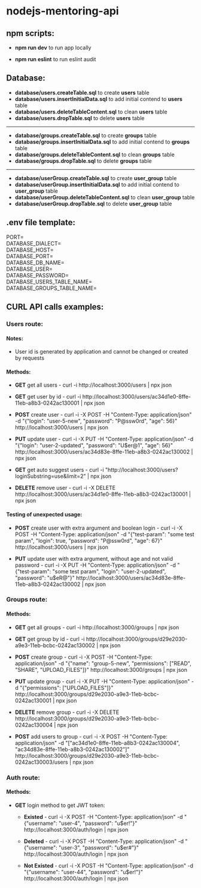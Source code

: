 # nodejs-mentoring-api

## npm scripts:

* **npm run dev** to run app locally

* **npm run eslint** to run eslint audit

## Database:

* **database/users.createTable.sql** to create **users** table
* **database/users.insertInitialData.sql** to add initial contend to **users** table
* **database/users.deleteTableContent.sql** to clean **users** table
* **database/users.dropTable.sql** to delete **users** table

---

* **database/groups.createTable.sql** to create **groups** table
* **database/groups.insertInitialData.sql** to add initial contend to **groups** table
* **database/groups.deleteTableContent.sql** to clean **groups** table
* **database/groups.dropTable.sql** to delete **groups** table

---

* **database/userGroup.createTable.sql** to create **user_group** table
* **database/userGroup.insertInitialData.sql** to add initial contend to **user_group** table
* **database/userGroup.deleteTableContent.sql** to clean **user_group** table
* **database/userGroup.dropTable.sql** to delete **user_group** table

## .env file template:
PORT=  
DATABASE_DIALECT=  
DATABASE_HOST=  
DATABASE_PORT=  
DATABASE_DB_NAME=  
DATABASE_USER=  
DATABASE_PASSWORD=  
DATABASE_USERS_TABLE_NAME=  
DATABASE_GROUPS_TABLE_NAME=  

## CURL API calls examples:

### Users route:

#### Notes:

* User id is generated by application and cannot be changed or created by requests

#### Methods:

* **GET** get all users - curl -i http://localhost:3000/users | npx json

* **GET** get user by id - curl -i http://localhost:3000/users/ac34d1e0-8ffe-11eb-a8b3-0242ac130001 | npx json

* **POST** create user - curl -i -X POST -H "Content-Type: application/json" -d "{\"login\": \"user-5-new\", \"password\": \"P@ssw0rd\", \"age\": 56}" http://localhost:3000/users | npx json

* **PUT** update user - curl -i -X PUT -H "Content-Type: application/json" -d "{\"login\": \"user-2-updated\", \"password\": \"U$er@1\", \"age\": 56}" http://localhost:3000/users/ac34d83e-8ffe-11eb-a8b3-0242ac130002 | npx json

* **GET** get auto suggest users - curl -i "http://localhost:3000/users?loginSubstring=use&limit=2" | npx json

* **DELETE** remove user - curl -i -X DELETE http://localhost:3000/users/ac34d1e0-8ffe-11eb-a8b3-0242ac130001 | npx json

#### Testing of unexpected usage:

* **POST** create user with extra argument and boolean login - curl -i -X POST -H "Content-Type: application/json" -d "{\"test-param\": \"some test param\", \"login\": true, \"password\": \"P@ssw0rd\", \"age\": 67}" http://localhost:3000/users | npx json

* **PUT** update user with extra argument, without age and not valid password - curl -i -X PUT -H "Content-Type: application/json" -d "{\"test-param\": \"some test param\", \"login\": \"user-2-updated\", \"password\": \"u$eR@\"}" http://localhost:3000/users/ac34d83e-8ffe-11eb-a8b3-0242ac130002 | npx json

### Groups route:

#### Methods:

* **GET** get all groups - curl -i http://localhost:3000/groups | npx json

* **GET** get group by id - curl -i http://localhost:3000/groups/d29e2030-a9e3-11eb-bcbc-0242ac130002 | npx json

* **POST** create group - curl -i -X POST -H "Content-Type: application/json" -d "{\"name\": \"group-5-new\", \"permissions\": [\"READ\", \"SHARE\", \"UPLOAD_FILES\"]}" http://localhost:3000/groups | npx json

* **PUT** update group - curl -i -X PUT -H "Content-Type: application/json" -d "{\"permissions\": [\"UPLOAD_FILES\"]}" http://localhost:3000/groups/d29e2030-a9e3-11eb-bcbc-0242ac130001 | npx json

* **DELETE** remove group - curl -i -X DELETE http://localhost:3000/groups/d29e2030-a9e3-11eb-bcbc-0242ac130004 | npx json

* **POST** add users to group - curl -i -X POST -H "Content-Type: application/json" -d "[\"ac34d1e0-8ffe-11eb-a8b3-0242ac130004\", \"ac34d83e-8ffe-11eb-a8b3-0242ac130002\"]" http://localhost:3000/groups/d29e2030-a9e3-11eb-bcbc-0242ac130003/users | npx json

### Auth route:

#### Methods:

* **GET** login method to get JWT token:
  * **Existed** - curl -i -X POST -H "Content-Type: application/json" -d "{\"username\": \"user-4\", \"password\": \"u$er!\"}" http://localhost:3000/auth/login | npx json

  * **Deleted** - curl -i -X POST -H "Content-Type: application/json" -d "{\"username\": \"user-3\", \"password\": \"u$er#\"}" http://localhost:3000/auth/login | npx json

  * **Not Existed** - curl -i -X POST -H "Content-Type: application/json" -d "{\"username\": \"user-44\", \"password\": \"u$er!\"}" http://localhost:3000/auth/login | npx json